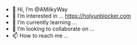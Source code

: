 - 👋 Hi, I’m @AMilkyWay
- 👀 I’m interested in ... https://holyunblocker.com
- 🌱 I’m currently learning ...
- 💞️ I’m looking to collaborate on ...
- 📫 How to reach me ...

<!---
AMilkyWay/AMilkyWay is a ✨ special ✨ repository because its `README.md` (this file) appears on your GitHub profile.
You can click the Preview link to take a look at your changes.
--->
